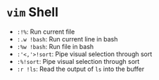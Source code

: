 # `vim` Shell

- `:!%`: Run current file
- `:.w !bash`: Run current line in bash
- `:%w !bash`: Run file in bash
- `:'<,'>!sort`: Pipe visual selection through sort
- `:%!sort`: Pipe visual selection through sort
- `:r !ls`: Read the output of `ls` into the buffer


